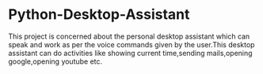 # Python-Desktop-Assistant
This project is concerned about the personal desktop assistant which can speak and work as per the voice commands given by the user.This desktop assistant can do activities like showing current time,sending mails,opening google,opening youtube etc.
